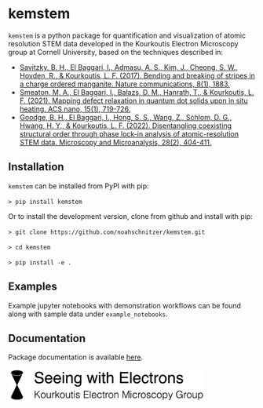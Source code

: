 # kemstem
`kemstem` is a python package for quantification and visualization of atomic resolution STEM data developed in the Kourkoutis Electron Microscopy group at Cornell University, based on the techniques described in:
- [Savitzky, B. H., El Baggari, I., Admasu, A. S., Kim, J., Cheong, S. W., Hovden, R., & Kourkoutis, L. F. (2017). Bending and breaking of stripes in a charge ordered manganite. Nature communications, 8(1), 1883.](https://doi.org/10.1038/s41467-017-02156-1)
- [Smeaton, M. A., El Baggari, I., Balazs, D. M., Hanrath, T., & Kourkoutis, L. F. (2021). Mapping defect relaxation in quantum dot solids upon in situ heating. ACS nano, 15(1), 719-726.](https://doi.org/10.1021/acsnano.0c06990)
- [Goodge, B. H., El Baggari, I., Hong, S. S., Wang, Z., Schlom, D. G., Hwang, H. Y., & Kourkoutis, L. F. (2022). Disentangling coexisting structural order through phase lock-in analysis of atomic-resolution STEM data. Microscopy and Microanalysis, 28(2), 404-411.](https://doi.org/10.1017/S1431927622000125)

## Installation
``kemstem`` can be installed from PyPI with pip:

`> pip install kemstem`

Or to install the development version, clone from github and install with pip:

`> git clone https://github.com/noahschnitzer/kemstem.git`

`> cd kemstem`

`> pip install -e . `

## Examples
Example jupyter notebooks with demonstration workflows can be found along with sample data under `example_notebooks`.

## Documentation
Package documentation is available [here](https://kemstem.readthedocs.io/en/latest/).

<img src="kem_logo.png" width="400">
